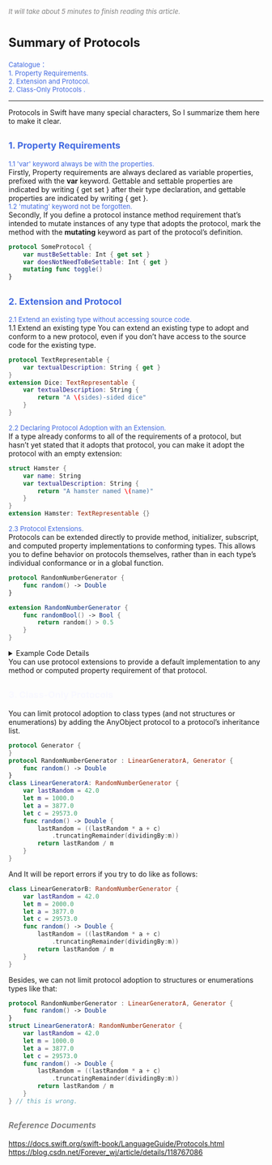 
<font color=gray size=2>*It will take about 5 minutes to finish reading this article.*</font>
# **<font size=5>Summary of Protocols</font>**
<font size=2 color=#4169E1>Catalogue：</font>    
<font size=2 color=#4169E1>1. Property Requirements.</font>    
<font size=2 color=#4169E1>2. Extension and Protocol.</font>   
<font size=2 color=#4169E1>2. Class-Only Protocols .</font>   
  

-----------------
Protocols in Swift have many special characters, So I summarize them here to make it clear.

## **<font size=4 color=#4169E1>1. Property Requirements</font>**

<font size=2 color=#4169E1>1.1 'var' keyword always be with the properties.</font>      
Firstly, Property requirements are always declared as variable properties, prefixed with the <strong>var</strong> keyword. Gettable and settable properties are indicated by writing { get set } after their type declaration, and gettable properties are indicated by writing { get }.   
<font size=2 color=#4169E1>1.2 'mutating' keyword not be forgotten.</font>      
Secondly, If you define a protocol instance method requirement that’s intended to mutate instances of any type that adopts the protocol, mark the method with the <strong>mutating</strong> keyword as part of the protocol’s definition. 

```Swift 
protocol SomeProtocol {
    var mustBeSettable: Int { get set }
    var doesNotNeedToBeSettable: Int { get }
    mutating func toggle()
}
```
 
## **<font size=4 color=#4169E1>2. Extension and Protocol</font>**
<font size=2 color=#4169E1>2.1 Extend an existing type without accessing source code.</font>      
1.1 Extend an existing type 
You can extend an existing type to adopt and conform to a new protocol, even if you don’t have access to the source code for the existing type.
```Swift
protocol TextRepresentable {
    var textualDescription: String { get }
}
extension Dice: TextRepresentable {
    var textualDescription: String {
        return "A \(sides)-sided dice"
    }
}
```
<font size=2 color=#4169E1>2.2 Declaring Protocol Adoption with an Extension.</font>     
If a type already conforms to all of the requirements of a protocol, but hasn’t yet stated that it adopts that protocol, you can make it adopt the protocol with an empty extension:
```Swift
struct Hamster {
    var name: String
    var textualDescription: String {
        return "A hamster named \(name)"
    }
}
extension Hamster: TextRepresentable {}
``` 
<font size=2 color=#4169E1>2.3 Protocol Extensions.</font>    
Protocols can be extended directly to provide method, initializer, subscript, and computed property implementations to conforming types. This allows you to define behavior on protocols themselves, rather than in each type’s individual conformance or in a global function.
```Swift
protocol RandomNumberGenerator {
    func random() -> Double
}

extension RandomNumberGenerator {
    func randomBool() -> Bool {
        return random() > 0.5
    }
}

```
<details>
<summary>Example Code Details</summary>

```Swift
protocol RandomNumberGenerator {
    func random() -> Double
}

extension RandomNumberGenerator {
    func randomBool() -> Bool {
        return random() > 0.5
    }
}

class LinearGeneratorA: RandomNumberGenerator {
    var lastRandom = 42.0
    let m = 1000.0
    let a = 3877.0
    let c = 29573.0
    func random() -> Double {
        lastRandom = ((lastRandom * a + c)
            .truncatingRemainder(dividingBy:m))
        return lastRandom / m
    }
}

class LinearGeneratorB: RandomNumberGenerator {
    var lastRandom = 42.0
    let m = 2000.0
    let a = 3877.0
    let c = 29573.0
    func random() -> Double {
        lastRandom = ((lastRandom * a + c)
            .truncatingRemainder(dividingBy:m))
        return lastRandom / m
    }
}

//Verify as follows:
let generatorA = LinearGeneratorA()
print("Here's a random number A: \(generatorA.random())")
print("And here's a random Boolean A: \(generatorA.randomBool())")

let generatorB = LinearGeneratorB()
print("Here's a random number B: \(generatorB.random())")
print("And here's a random Boolean B: \(generatorB.randomBool())")
```
</details>
You can use protocol extensions to provide a default implementation to any method or computed property requirement of that protocol.

## **<font size=4 color=#F8F8FF>3. Class-Only Protocols</font>**
You can limit protocol adoption to class types (and not structures or enumerations) by adding the AnyObject protocol to a protocol’s inheritance list.
```Swift
protocol Generator {
}
protocol RandomNumberGenerator : LinearGeneratorA, Generator {
    func random() -> Double
}
class LinearGeneratorA: RandomNumberGenerator {
    var lastRandom = 42.0
    let m = 1000.0
    let a = 3877.0
    let c = 29573.0
    func random() -> Double {
        lastRandom = ((lastRandom * a + c)
            .truncatingRemainder(dividingBy:m))
        return lastRandom / m
    }
}
```
And It will be report errors if you try to do like as follows:
```Swift
class LinearGeneratorB: RandomNumberGenerator {
    var lastRandom = 42.0
    let m = 2000.0
    let a = 3877.0
    let c = 29573.0
    func random() -> Double {
        lastRandom = ((lastRandom * a + c)
            .truncatingRemainder(dividingBy:m))
        return lastRandom / m
    }
}
```
Besides, we can not limit protocol adoption to structures or enumerations types like that:
```Swift
protocol RandomNumberGenerator : LinearGeneratorA, Generator {
    func random() -> Double
}
struct LinearGeneratorA: RandomNumberGenerator {
    var lastRandom = 42.0
    let m = 1000.0
    let a = 3877.0
    let c = 29573.0
    func random() -> Double {
        lastRandom = ((lastRandom * a + c)
            .truncatingRemainder(dividingBy:m))
        return lastRandom / m
    }
} // this is wrong.
```

## **<font color=gray size=3 >*Reference Documents*</font>**
<https://docs.swift.org/swift-book/LanguageGuide/Protocols.html>  
<https://blog.csdn.net/Forever_wj/article/details/118767086>
